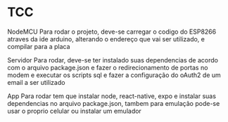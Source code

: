# TCC

NodeMCU
Para rodar o projeto, deve-se carregar o codigo do ESP8266 atraves da ide arduino, alterando o endereço que vai ser utilizado, e compilar para a placa

Servidor
Para rodar, deve-se ter instalado suas dependencias de acordo com o arquivo package.json e fazer o redirecionamento de portas no modem e executar os scripts sql e fazer a configuração do oAuth2 de um email a ser utilizado

App
Para rodar tem que instalar node, react-native, expo e instalar suas dependencias no arquivo package.json, tambem para emulação pode-se usar o proprio celular ou instalar um emulador
